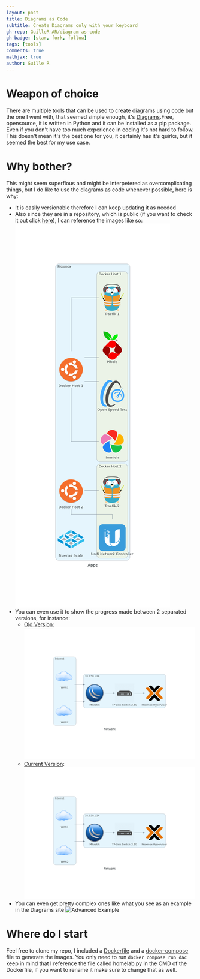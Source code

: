 ```yaml
---
layout: post
title: Diagrams as Code
subtitle: Create Diagrams only with your keyboard
gh-repo: GuilleR-AR/diagram-as-code
gh-badge: [star, fork, follow]
tags: [tools]
comments: true
mathjax: true
author: Guille R
---
```

# Weapon of choice
There are multiple tools that can be used to create diagrams using code but the one I went with, that seemed simple enough, it's [Diagrams](https://diagrams.mingrammer.com/).Free, opensource, it is written in Python and it can be installed as a pip package. Even if you don't have too much experience in coding it's not hard to follow.
This doesn't mean it's the best one for you, it certainly has it's quirks, but it seemed the best for my use case.

# Why bother?

This might seem superflous and might be interpetered as overcomplicating things, but I do like to use the diagrams as code whenever possible, here is why:
- It is easily versionable therefore I can keep updating it as needed
- Also since they are in a repository, which is public (if you want to check it out click [here](https://github.com/GuilleR-AR/diagram-as-code/tree/main)), I can reference the images like so:
!["Selfhosted services"](https://raw.githubusercontent.com/GuilleR-AR/diagram-as-code/refs/heads/main/src/apps.png)
- You can even use it to show the progress made between 2 separated versions, for instance:
    - [Old Version](https://raw.githubusercontent.com/GuilleR-AR/diagram-as-code/356473f4cdaecfd0d238dafaa601e7d9e880fc8b/src/network.png):
        !["Old version"](https://raw.githubusercontent.com/GuilleR-AR/diagram-as-code/356473f4cdaecfd0d238dafaa601e7d9e880fc8b/src/network.png)
    - [Current Version](https://raw.githubusercontent.com/GuilleR-AR/diagram-as-code/refs/heads/main/src/network.png):
        !["Current Version"](https://raw.githubusercontent.com/GuilleR-AR/diagram-as-code/refs/heads/main/src/network.png)
- You can even get pretty complex ones like what you see as an example in the Diagrams site
    ![Advanced Example](https://camo.githubusercontent.com/ce6f6ee105140e2e789a4d9b1b727a65f41e2d7a4a0d50b2b8ce417e2fddf784/68747470733a2f2f6469616772616d732e6d696e6772616d6d65722e636f6d2f696d672f616476616e6365645f7765625f736572766963655f776974685f6f6e2d7072656d697365732e706e67)

# Where do I start
Feel free to clone my repo, I included a [Dockerfile](https://github.com/GuilleR-AR/diagram-as-code/blob/main/Dockerfile) and a [docker-compose](https://github.com/GuilleR-AR/diagram-as-code/blob/main/docker-compose.yaml) file to generate the images. You only need to run `docker compose run dac` keep in mind that I reference the file called homelab.py in the CMD of the Dockerfile, if you want to rename it make sure to change that as well.